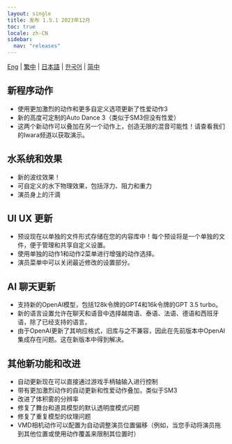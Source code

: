 ```yaml
---
layout: single
title: 发布 1.5.1 2023年12月
toc: true
locale: zh-CN
sidebar:
  nav: "releases"
---
```

[Eng](/dancexr/releases/1.5.1) | [繁中](/tw/dancexr/releases/1.5.1) | [日本語](/jp/dancexr/releases/1.5.1) | [한국어](/kr/dancexr/releases/1.5.1) | [简中](/zh/dancexr/releases/1.5.1)


## 新程序动作
* 使用更加激烈的动作和更多自定义选项更新了性爱动作3
* 新的高度可定制的Auto Dance 3（类似于SM3但没有性爱）
* 这两个新动作可以叠加在另一个动作上，创造无限的混音可能性！请查看我们的Iwara频道以获取演示。

## 水系统和效果
* 新的波纹效果！
* 可自定义的水下物理效果，包括浮力、阻力和重力
* 演员身上的汗滴

## UI UX 更新
* 预设现在以单独的文件形式存储在您的内容库中！每个预设将是一个单独的文件，便于管理和共享自定义设置。
* 使用单独的动作1和动作2菜单进行增强的动作选择。
* 演员菜单中可以关闭最近修改的设置部分。

## AI 聊天更新
* 支持新的OpenAI模型，包括128k令牌的GPT4和16k令牌的GPT 3.5 turbo。
* 新的语言设置允许在聊天和语音中选择越南语、泰语、法语、德语和西班牙语，除了已经支持的语言。
* 由于OpenAI更新了其响应格式，旧库与之不兼容，因此在先前版本中OpenAI集成存在问题。这在新版本中得到解决。

## 其他新功能和改进
* 自动更新现在可以直接通过游戏手柄轴输入进行控制
* 带有更加激烈动作的自动更新和性爱动作叠加，类似于SM3
* 改进了体积雾的分辨率
* 修复了舞台和道具模型的默认透明度模式问题
* 修复了重复模型的纹理问题
* VMD相机动作可以配置为自动调整演员位置偏移（例如，当您手动将演员拖到其他位置或使用动作覆盖来限制其位置时）